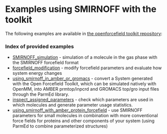 # Examples using SMIRNOFF with the toolkit

The following examples are available in [the openforcefield toolkit repository](https://github.com/openforcefield/openforcefield/tree/master/examples):

### Index of provided examples

* [SMIRNOFF_simulation](https://github.com/openforcefield/openforcefield/tree/master/examples/SMIRNOFF_simulation) - simulation of a molecule in the gas phase with the SMIRNOFF forcefield format
* [forcefield_modification](https://github.com/openforcefield/openforcefield/tree/master/examples/forcefield_modification) - modify forcefield parameters and evaluate how system energy changes
* [using_smirnoff_in_amber_or_gromacs](https://github.com/openforcefield/openforcefield/tree/master/examples/using_smirnoff_in_amber_or_gromacs) - convert a System generated with the Open Forcefield Toolkit, which can be simulated natively with OpenMM, into AMBER prmtop/inpcrd and GROMACS top/gro input files through the ParmEd library.
* [inspect_assigned_parameters](https://github.com/openforcefield/openforcefield/tree/master/examples/inspect_assigned_parameters) - check which parameters are used in which molecules and generate parameter usage statistics.
* [using_smirnoff_with_amber_protein_forcefield](https://github.com/openforcefield/openforcefield/tree/master/examples/using_smirnoff_with_amber_protein_forcefield) - use SMIRNOFF parameters for small molecules in combination with more conventional force fields for proteins and other components of your system (using ParmEd to combine parameterized structures)
